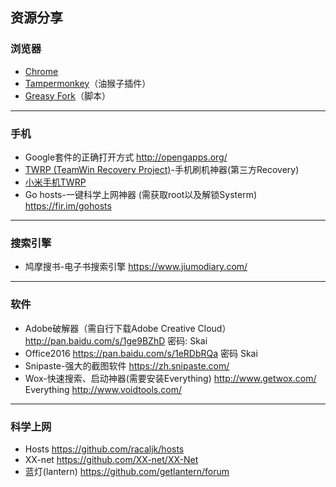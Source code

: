 ## 资源分享
### 浏览器
* [Chrome](http://www.google.cn/chrome/browser/desktop/index.html)   
* [Tampermonkey](http://tampermonkey.net/)（油猴子插件）  
* [Greasy Fork](https://greasyfork.org/zh-CN/)（脚本）
----
### 手机
* Google套件的正确打开方式 http://opengapps.org/  
* [TWRP (TeamWin Recovery Project)](https://twrp.me/)-手机刷机神器(第三方Recovery)   
* [小米手机TWRP](http://www.miui.com/home.php?mod=space&uid=131633855&do=thread&view=me&from=space)  
* Go hosts-一键科学上网神器
(需获取root以及解锁Systerm) https://fir.im/gohosts

----
### 搜索引擎
* 鸠摩搜书-电子书搜索引擎 https://www.jiumodiary.com/  

----
### 软件
* Adobe破解器（需自行下载Adobe Creative Cloud） http://pan.baidu.com/s/1ge9BZhD 密码: Skai
* Office2016 https://pan.baidu.com/s/1eRDbRQa 密码 Skai  
* Snipaste-强大的截图软件 https://zh.snipaste.com/  
* Wox-快速搜索、启动神器(需要安装Everything) http://www.getwox.com/  
Everything http://www.voidtools.com/

----
### 科学上网
* Hosts https://github.com/racaljk/hosts  
* XX-net https://github.com/XX-net/XX-Net  
* 蓝灯(lantern) https://github.com/getlantern/forum
